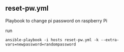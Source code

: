## reset-pw.yml
Playbook to change pi password on raspberry Pi

run 

` ansible-playbook -i hosts reset-pw.yml -k --extra-vars=newpassword=randompassword `

